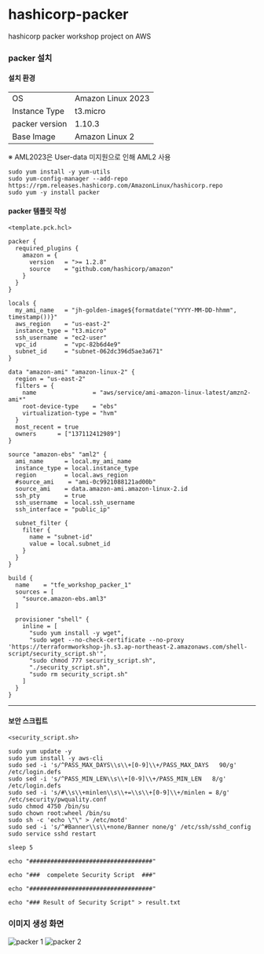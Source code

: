 # hashicorp-packer

hashicorp packer workshop project on AWS

### packer 설치

#### 설치 환경
|               |                       |
|-------------- |-----------------------|
|OS				|Amazon Linux 2023		|
|Instance Type  |t3.micro				|
|packer version |1.10.3					|
|Base Image		|Amazon Linux 2			|

※  AML2023은 User-data 미지원으로 인해 AML2 사용

    sudo yum install -y yum-utils
    sudo yum-config-manager --add-repo https://rpm.releases.hashicorp.com/AmazonLinux/hashicorp.repo
    sudo yum -y install packer

#### packer 템플릿 작성

	<template.pck.hcl>
	
    packer {
      required_plugins {
        amazon = {
          version   = ">= 1.2.8"
          source    = "github.com/hashicorp/amazon"
        }
      }
    }
    
    locals {
      my_ami_name   = "jh-golden-image${formatdate("YYYY-MM-DD-hhmm", timestamp())}"
      aws_region    = "us-east-2"
      instance_type = "t3.micro"
      ssh_username  = "ec2-user"
      vpc_id        = "vpc-82b6d4e9"
      subnet_id     = "subnet-062dc396d5ae3a671"
    }
    
    data "amazon-ami" "amazon-linux-2" {
      region = "us-east-2"
      filters = {
        name                = "aws/service/ami-amazon-linux-latest/amzn2-ami*"
        root-device-type    = "ebs"
        virtualization-type = "hvm"
      }
      most_recent = true
      owners      = ["137112412989"]
    }
    
    source "amazon-ebs" "aml2" {
      ami_name      = local.my_ami_name
      instance_type = local.instance_type
      region        = local.aws_region
      #source_ami    = "ami-0c9921088121ad00b"
      source_ami    = data.amazon-ami.amazon-linux-2.id
      ssh_pty       = true
      ssh_username  = local.ssh_username
      ssh_interface = "public_ip"
    
      subnet_filter {
        filter {
          name = "subnet-id"
          value = local.subnet_id
        }
      }
    }
    
    build {
      name    = "tfe_workshop_packer_1"
      sources = [
        "source.amazon-ebs.aml3"
      ]
      
      provisioner "shell" {
        inline = [
          "sudo yum install -y wget",
    	  "sudo wget --no-check-certificate --no-proxy 'https://terraformworkshop-jh.s3.ap-northeast-2.amazonaws.com/shell-script/security_script.sh'",
    	  "sudo chmod 777 security_script.sh",
    	  "./security_script.sh",
          "sudo rm security_script.sh"
        ]
      }
    }

--------------------

#### 보안 스크립트 

    <security_script.sh>
    
    sudo yum update -y
    sudo yum install -y aws-cli
    sudo sed -i 's/^PASS_MAX_DAYS\\s\\+[0-9]\\+/PASS_MAX_DAYS   90/g' /etc/login.defs
    sudo sed -i 's/^PASS_MIN_LEN\\s\\+[0-9]\\+/PASS_MIN_LEN   8/g' /etc/login.defs
    sudo sed -i 's/#\\s\\+minlen\\s\\+=\\s\\+[0-9]\\+/minlen = 8/g' /etc/security/pwquality.conf
    sudo chmod 4750 /bin/su
    sudo chown root:wheel /bin/su
    sudo sh -c 'echo \"\" > /etc/motd'
    sudo sed -i 's/^#Banner\\s\\+none/Banner none/g' /etc/ssh/sshd_config
    sudo service sshd restart
    
    sleep 5
    
    echo "###################################"
    
    echo "###  compelete Security Script  ###"
    
    echo "###################################"
    
    echo "### Result of Security Script" > result.txt

### 이미지 생성 화면
![packer 1](https://github.com/bananawooyu/terraform/assets/57030333/1c73df0c-eb8c-4d1f-8182-0f62200320cd)
![packer 2](https://github.com/bananawooyu/terraform/assets/57030333/1e98bcfa-bef7-4934-9e1d-1218669b5400)

